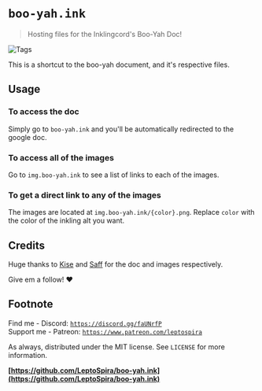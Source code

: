 # `boo-yah.ink`
> Hosting files for the Inklingcord's Boo-Yah Doc!

![Tags][tag-image]

This is a shortcut to the boo-yah document, and it's respective files.

## Usage
### To access the doc
Simply go to `boo-yah.ink` and you'll be automatically redirected to the google doc.

### To access all of the images
Go to `img.boo-yah.ink` to see a list of links to each of the images.

### To get a direct link to any of the images
The images are located at `img.boo-yah.ink/{color}.png`. Replace `color` with the color of the inkling alt you want.

## Credits

Huge thanks to [Kise](https://twitter.com/KiseSeryuu_AOA/) and [Saff](https://twitter.com/Big_Saffron/) for the doc and images respectively.

Give em a follow! :heart:

## Footnote
Find me - Discord: [`https://discord.gg/faUNrfP`](https://discord.gg/faUNrfP)  
Support me - Patreon: [`https://www.patreon.com/leptospira`](https://www.patreon.com/leptospira)  

As always, distributed under the MIT license. See `LICENSE` for more information.

**[https://github.com/LeptoSpira/boo-yah.ink](https://github.com/LeptoSpira/boo-yah.ink)**

<!-- Markdown link & img dfn's -->
[tag-image]: https://img.shields.io/github/license/LeptoSpira/boo-yah.ink.svg
